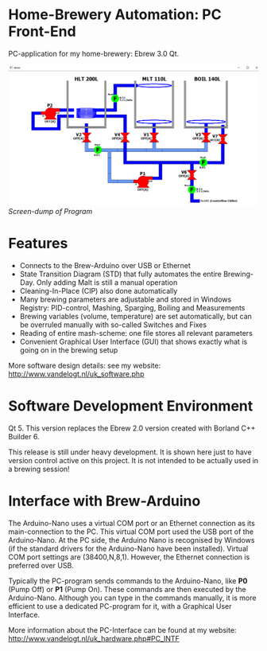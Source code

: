 # Home-Brewery Automation: PC Front-End
PC-application for my home-brewery: Ebrew 3.0 Qt.

![frontpanel](img/ebrew_screen.png)<br>
*Screen-dump of Program*

# Features
- Connects to the Brew-Arduino over USB or Ethernet
- State Transition Diagram (STD) that fully automates the entire Brewing-Day. Only adding Malt is still a manual operation
- Cleaning-In-Place (CIP) also done automatically
- Many brewing parameters are adjustable and stored in Windows Registry: PID-control, Mashing, Sparging, Boiling and Measurements
- Brewing variables (volume, temperature) are set automatically, but can be overruled manually with so-called Switches and Fixes
- Reading of entire mash-scheme: one file stores all relevant parameters
- Convenient Graphical User Interface (GUI) that shows exactly what is going on in the brewing setup

More software design details: see my website: http://www.vandelogt.nl/uk_software.php

# Software Development Environment
Qt 5. This version replaces the Ebrew 2.0 version created with Borland C++ Builder 6.

This release is still under heavy development. It is shown here just to have version control active on this project. It is not intended to be actually used in a brewing session!

# Interface with Brew-Arduino
The Arduino-Nano uses a virtual COM port or an Ethernet connection as its main-connection to the PC. This virtual COM port used the USB port of the Arduino-Nano. At the PC side, the Arduino Nano is recognised by Windows
(if the standard drivers for the Arduino-Nano have been installed). Virtual COM port settings are (38400,N,8,1). However, the  Ethernet connection is preferred over USB.

Typically the PC-program sends commands to the Arduino-Nano, like **P0** (Pump Off) or **P1** (Pump On). These commands are then executed by the Arduino-Nano.
Although you can type in the commands manually, it is more efficient to use a dedicated PC-program for it, with a Graphical User Interface.

More information about the PC-Interface can be found at my website: http://www.vandelogt.nl/uk_hardware.php#PC_INTF


